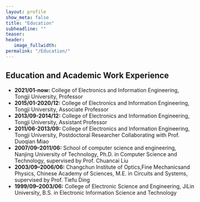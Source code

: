 ```yaml
---
layout: profile
show_meta: false
title: "Education"
subheadline: ""
teaser: 
header:
   image_fullwidth: 
permalink: "/Education/"
---
```


## Education and Academic Work Experience

- **2021/01-now:** College of Electronics and Information Engineering, Tongji University, Professor
- **2015/01-2020/12:** College of Electronics and Information Engineering, Tongji University, Associate Professor
- **2013/09-2014/12:** College of Electronics and Information Engineering, Tongji University, Assistant Professor
- **2011/06-2013/09:** College of Electronics and Information Engineering, Tongji University, Postdoctoral Researcher Collaborating with Prof. Duoqian Miao
- **2007/09–2011/06:** School of computer science and engineering, Nanjing University of Technology, Ph.D. in Computer Science and Technology, supervised by Prof. Chuancai Liu
- **2003/09–2006/06:** Changchun Institute of Optics,Fine Mechanicsand Physics, Chinese Academy of Sciences, M.E. in Circuits and Systems, supervised by Prof. Tiefu Ding
- **1999/09–2003/06:** College of Electronic Science and Engineering, JiLin University, B.S. in Electronic Information Science and Technology

<br>